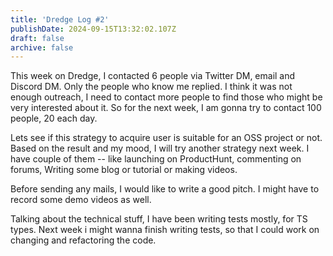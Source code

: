 ```yaml
---
title: 'Dredge Log #2'
publishDate: 2024-09-15T13:32:02.107Z
draft: false
archive: false
---
```


This week on Dredge, I contacted 6 people via Twitter DM, email and Discord DM. Only the people who know me replied. I think it was not enough outreach, I need to contact more people to find those who might be very interested about it. So for the next week, I am gonna try to contact 100 people, 20 each day.

Lets see if this strategy to acquire user is suitable for an OSS project or not. Based on the result and my mood, I will try another strategy next week. I have couple of them -- like launching on ProductHunt, commenting on forums, Writing some blog or tutorial or making videos.

Before sending any mails, I would like to write a good pitch. I might have to record some demo videos as well. 

Talking about the technical stuff, I have been writing tests mostly, for TS types. Next week i might wanna finish writing tests, so that I could work on changing and refactoring the code. 
